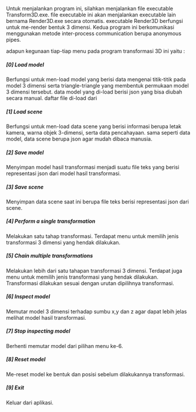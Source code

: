 Untuk menjalankan program ini, silahkan menjalankan file executable Transform3D.exe. file executable ini akan menjalankan executable lain bernama Render3D.exe secara otomatis. executable Render3D berfungsi untuk me-render bentuk 3 dimensi. Kedua program ini berkomunikasi menggunakan metode inter-process communication berupa anonymous pipes.

adapun kegunaan tiap-tiap menu pada program transformasi 3D ini yaitu : 

##### [0] Load model
Berfungsi untuk men-load model yang berisi data mengenai titik-titik pada model 3 dimensi serta triangle-triangle yang membentuk permukaan model 3 dimensi tersebut. data model yang di-load berisi json yang bisa diubah secara manual. daftar file di-load dari 

##### [1] Load scene
Berfungsi untuk men-load data scene yang berisi informasi berupa letak kamera, warna objek 3-dimensi, serta data pencahayaan. sama seperti data model, data scene berupa json agar mudah dibaca manusia.

##### [2] Save model
Menyimpan model hasil transformasi menjadi suatu file teks yang berisi representasi json dari model hasil transformasi.

##### [3] Save scene
Menyimpan data scene saat ini berupa file teks berisi representasi json dari scene.

##### [4] Perform a single transformation
Melakukan satu tahap transformasi. Terdapat menu untuk memilih jenis transformasi 3 dimensi yang hendak dilakukan.

##### [5] Chain multiple transformations
Melakukan lebih dari satu tahapan transformasi 3 dimensi. Terdapat juga menu untuk memilih jenis transformasi yang hendak dilakukan. Transformasi dilakukan sesuai dengan urutan dipilihnya transformasi.

##### [6] Inspect model
Memutar model 3 dimensi terhadap sumbu x,y dan z agar dapat lebih jelas melihat model hasil transformasi.

##### [7] Stop inspecting model
Berhenti memutar model dari pilihan menu ke-6.

##### [8] Reset model
Me-reset model ke bentuk dan posisi sebelum dilakukannya transformasi.

##### [9] Exit
Keluar dari aplikasi.
